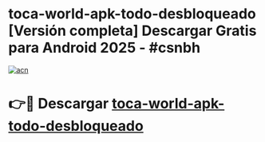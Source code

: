# toca-world-apk-todo-desbloqueado  [Versión completa] Descargar Gratis para Android 2025 - #csnbh

[![acn](https://github.com/user-attachments/assets/0f9c940e-d8b0-45ae-aac7-cd30a18b3e1c)](https://apps.freeplayer.one?title=toca-world-apk-todo-desbloqueado&ref=9F)

# 👉🔴 Descargar [toca-world-apk-todo-desbloqueado](https://apps.freeplayer.one?title=toca-world-apk-todo-desbloqueado&ref=9F)